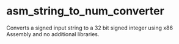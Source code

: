 # asm_string_to_num_converter
Converts a signed input string to a 32 bit signed integer using x86 Assembly and no additional libraries.

